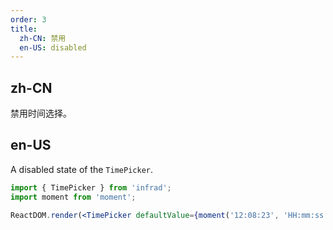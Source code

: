 ```yaml
---
order: 3
title:
  zh-CN: 禁用
  en-US: disabled
---
```


## zh-CN

禁用时间选择。

## en-US

A disabled state of the `TimePicker`.

```jsx
import { TimePicker } from 'infrad';
import moment from 'moment';

ReactDOM.render(<TimePicker defaultValue={moment('12:08:23', 'HH:mm:ss')} disabled />, mountNode);
```
